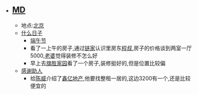 - ## [MD](<MD.md>)
    - 地点:[北京](<北京.md>)
    - [什么日子](<什么日子.md>)
        - [端午节](<端午节.md>)
        - 看了一上午的房子,通过[链家](<链家.md>)认识里房东[程叔](<程叔.md>),房子的价格谈到两室一厅5000,[老婆](<老婆.md>)觉得装修不怎么好
        - 早上去[旗胜家园](<旗胜家园.md>)看了一个房子,装修挺好的,但是位置比较偏
    - [感谢助人](<感谢助人.md>)
        - 给[陈威](<陈威.md>)介绍了[鑫亿地产](<鑫亿地产.md>),他要找整租一居的,这边3200有一个,还是比较便宜的
